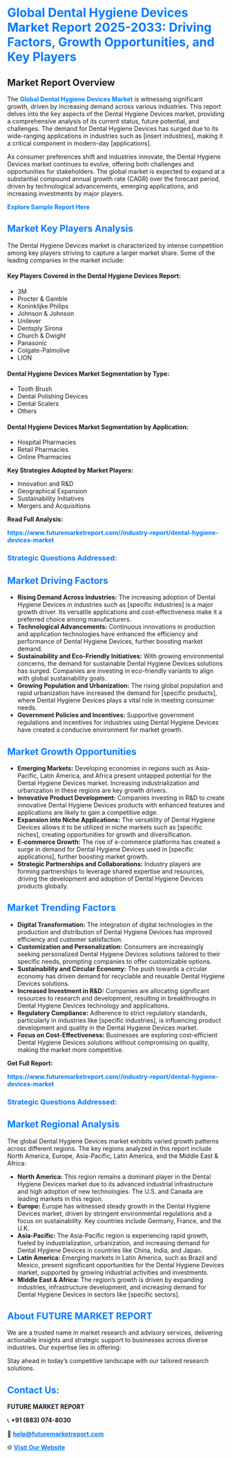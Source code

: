<h1 style="color: #007BFF;">Global Dental Hygiene Devices Market Report 2025-2033: Driving Factors, Growth Opportunities, and Key Players</h1>

<section id="overview">
<h2>Market Report Overview</h2>
<p>The <a href="https://www.futuremarketreport.com//industry-report/dental-hygiene-devices-market" style="color: #007BFF; text-decoration: none;"><strong>Global Dental Hygiene Devices Market</strong></a> is witnessing significant growth, driven by increasing demand across various industries. This report delves into the key aspects of the Dental Hygiene Devices market, providing a comprehensive analysis of its current status, future potential, and challenges. The demand for Dental Hygiene Devices has surged due to its wide-ranging applications in industries such as [insert industries], making it a critical component in modern-day [applications].</p>
<p>As consumer preferences shift and industries innovate, the Dental Hygiene Devices market continues to evolve, offering both challenges and opportunities for stakeholders. The global market is expected to expand at a substantial compound annual growth rate (CAGR) over the forecast period, driven by technological advancements, emerging applications, and increasing investments by major players.</p>
</section>

<section id="overview">
<p><a href="https://www.futuremarketreport.com//request-sample/reportId=49689" style="color: #007BFF; text-decoration: none;"><strong>Explore Sample Report Here</strong></a></p>
</section>

<section id="key-players">
<h2 style="color: #007BFF;">Market Key Players Analysis</h2>
<p>The Dental Hygiene Devices market is characterized by intense competition among key players striving to capture a larger market share. Some of the leading companies in the market include:</p>
<h4>Key Players Covered in the Dental Hygiene Devices Report:</h4>
<ul><li>3M</li><li>Procter &amp; Gamble</li><li>Koninklijke Philips</li><li>Johnson &amp; Johnson</li><li>Unilever</li><li>Dentsply Sirona</li><li>Church &amp; Dwight</li><li>Panasonic</li><li>Colgate-Palmolive</li><li>LION</li></ul>
<h4>Dental Hygiene Devices Market Segmentation by Type:</h4>
<ul><li>Tooth Brush</li><li>Dental Polishing Devices</li><li>Dental Scalers</li><li>Others</li></ul>

<h4>Dental Hygiene Devices Market Segmentation by Application:</h4>
<ul><li>Hospital Pharmacies</li><li>Retail Pharmacies</li><li>Online Pharmacies</li></ul>
<p><strong>Key Strategies Adopted by Market Players:</strong></p>
<ul>
<li>Innovation and R&D</li>
<li>Geographical Expansion</li>
<li>Sustainability Initiatives</li>
<li>Mergers and Acquisitions</li>
</ul>
</section>

<section>
<p><strong>Read Full Analysis: </strong></p><a href="https://www.futuremarketreport.com//industry-report/dental-hygiene-devices-market" style="color: #007BFF; text-decoration: none;"><strong>https://www.futuremarketreport.com//industry-report/dental-hygiene-devices-market</strong></a>
<h3 style="color: #007BFF;">Strategic Questions Addressed:</h3>
</section>

<section id="driving-factors">
<h2 style="color: #007BFF;">Market Driving Factors</h2>
<ul>
<li><strong>Rising Demand Across Industries:</strong> The increasing adoption of Dental Hygiene Devices in industries such as [specific industries] is a major growth driver. Its versatile applications and cost-effectiveness make it a preferred choice among manufacturers.</li>
<li><strong>Technological Advancements:</strong> Continuous innovations in production and application technologies have enhanced the efficiency and performance of Dental Hygiene Devices, further boosting market demand.</li>
<li><strong>Sustainability and Eco-Friendly Initiatives:</strong> With growing environmental concerns, the demand for sustainable Dental Hygiene Devices solutions has surged. Companies are investing in eco-friendly variants to align with global sustainability goals.</li>
<li><strong>Growing Population and Urbanization:</strong> The rising global population and rapid urbanization have increased the demand for [specific products], where Dental Hygiene Devices plays a vital role in meeting consumer needs.</li>
<li><strong>Government Policies and Incentives:</strong> Supportive government regulations and incentives for industries using Dental Hygiene Devices have created a conducive environment for market growth.</li>
</ul>
</section>

<section id="growth-opportunities">
<h2 style="color: #007BFF;">Market Growth Opportunities</h2>
<ul>
<li><strong>Emerging Markets:</strong> Developing economies in regions such as Asia-Pacific, Latin America, and Africa present untapped potential for the Dental Hygiene Devices market. Increasing industrialization and urbanization in these regions are key growth drivers.</li>
<li><strong>Innovative Product Development:</strong> Companies investing in R&D to create innovative Dental Hygiene Devices products with enhanced features and applications are likely to gain a competitive edge.</li>
<li><strong>Expansion into Niche Applications:</strong> The versatility of Dental Hygiene Devices allows it to be utilized in niche markets such as [specific niches], creating opportunities for growth and diversification.</li>
<li><strong>E-commerce Growth:</strong> The rise of e-commerce platforms has created a surge in demand for Dental Hygiene Devices used in [specific applications], further boosting market growth.</li>
<li><strong>Strategic Partnerships and Collaborations:</strong> Industry players are forming partnerships to leverage shared expertise and resources, driving the development and adoption of Dental Hygiene Devices products globally.</li>
</ul>
</section>

<section id="trending-factors">
<h2 style="color: #007BFF;">Market Trending Factors</h2>
<ul>
<li><strong>Digital Transformation:</strong> The integration of digital technologies in the production and distribution of Dental Hygiene Devices has improved efficiency and customer satisfaction.</li>
<li><strong>Customization and Personalization:</strong> Consumers are increasingly seeking personalized Dental Hygiene Devices solutions tailored to their specific needs, prompting companies to offer customizable options.</li>
<li><strong>Sustainability and Circular Economy:</strong> The push towards a circular economy has driven demand for recyclable and reusable Dental Hygiene Devices solutions.</li>
<li><strong>Increased Investment in R&D:</strong> Companies are allocating significant resources to research and development, resulting in breakthroughs in Dental Hygiene Devices technology and applications.</li>
<li><strong>Regulatory Compliance:</strong> Adherence to strict regulatory standards, particularly in industries like [specific industries], is influencing product development and quality in the Dental Hygiene Devices market.</li>
<li><strong>Focus on Cost-Effectiveness:</strong> Businesses are exploring cost-efficient Dental Hygiene Devices solutions without compromising on quality, making the market more competitive.</li>
</ul>
</section>

<section>
<p><strong>Get Full Report: </strong></p><a href="https://www.futuremarketreport.com//industry-report/dental-hygiene-devices-market" style="color: #007BFF; text-decoration: none;"><strong>https://www.futuremarketreport.com//industry-report/dental-hygiene-devices-market</strong></a>
<h3 style="color: #007BFF;">Strategic Questions Addressed:</h3>
</section>


<section id="regional-analysis">
<h2 style="color: #007BFF;">Market Regional Analysis</h2>
<p>The global Dental Hygiene Devices market exhibits varied growth patterns across different regions. The key regions analyzed in this report include North America, Europe, Asia-Pacific, Latin America, and the Middle East & Africa:</p>
<ul>
<li><strong>North America:</strong> This region remains a dominant player in the Dental Hygiene Devices market due to its advanced industrial infrastructure and high adoption of new technologies. The U.S. and Canada are leading markets in this region.</li>
<li><strong>Europe:</strong> Europe has witnessed steady growth in the Dental Hygiene Devices market, driven by stringent environmental regulations and a focus on sustainability. Key countries include Germany, France, and the U.K.</li>
<li><strong>Asia-Pacific:</strong> The Asia-Pacific region is experiencing rapid growth, fueled by industrialization, urbanization, and increasing demand for Dental Hygiene Devices in countries like China, India, and Japan.</li>
<li><strong>Latin America:</strong> Emerging markets in Latin America, such as Brazil and Mexico, present significant opportunities for the Dental Hygiene Devices market, supported by growing industrial activities and investments.</li>
<li><strong>Middle East & Africa:</strong> The region’s growth is driven by expanding industries, infrastructure development, and increasing demand for Dental Hygiene Devices in sectors like [specific sectors].</li>
</ul>
</section>

<footer>
<h2 style="color: #007BFF;">About FUTURE MARKET REPORT</h2>
<p>We are a trusted name in market research and advisory services, delivering actionable insights and strategic support to businesses across diverse industries. Our expertise lies in offering:</p>

<p>Stay ahead in today’s competitive landscape with our tailored research solutions.</p>

<h2 style="color: #007BFF;">Contact Us:</h2>
<p><strong>FUTURE MARKET REPORT</strong></p>
<p>📞 <strong>+91 (883) 074-8030</strong></p>
<p>📧 <strong><a href="mailto:help@futuremarketreport.com" style="color: #007BFF;">help@futuremarketreport.com</a></strong></p>
<p>🌐 <strong><a href="https://www.futuremarketreport.com/" style="color: #007BFF;">Visit Our Website</a></strong></p>
</footer>